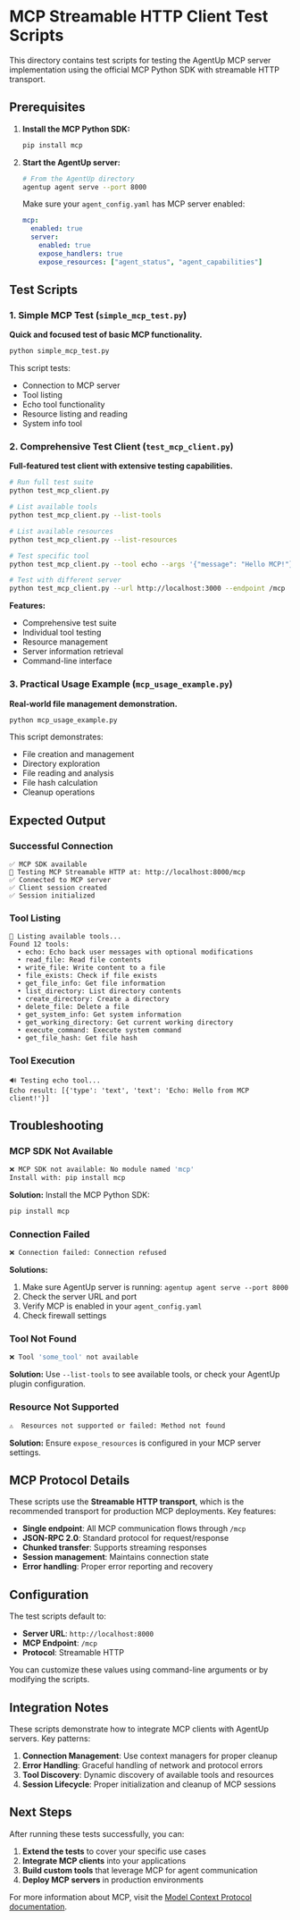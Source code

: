 # MCP Streamable HTTP Client Test Scripts

This directory contains test scripts for testing the AgentUp MCP server implementation using the official MCP Python SDK with streamable HTTP transport.

## Prerequisites

1. **Install the MCP Python SDK:**
   ```bash
   pip install mcp
   ```

2. **Start the AgentUp server:**
   ```bash
   # From the AgentUp directory
   agentup agent serve --port 8000
   ```

   Make sure your `agent_config.yaml` has MCP server enabled:
   ```yaml
   mcp:
     enabled: true
     server:
       enabled: true
       expose_handlers: true
       expose_resources: ["agent_status", "agent_capabilities"]
   ```

## Test Scripts

### 1. Simple MCP Test (`simple_mcp_test.py`)

**Quick and focused test of basic MCP functionality.**

```bash
python simple_mcp_test.py
```

This script tests:
- Connection to MCP server
- Tool listing
- Echo tool functionality
- Resource listing and reading
- System info tool

### 2. Comprehensive Test Client (`test_mcp_client.py`)

**Full-featured test client with extensive testing capabilities.**

```bash
# Run full test suite
python test_mcp_client.py

# List available tools
python test_mcp_client.py --list-tools

# List available resources
python test_mcp_client.py --list-resources

# Test specific tool
python test_mcp_client.py --tool echo --args '{"message": "Hello MCP!"}'

# Test with different server
python test_mcp_client.py --url http://localhost:3000 --endpoint /mcp
```

**Features:**
- Comprehensive test suite
- Individual tool testing
- Resource management
- Server information retrieval
- Command-line interface

### 3. Practical Usage Example (`mcp_usage_example.py`)

**Real-world file management demonstration.**

```bash
python mcp_usage_example.py
```

This script demonstrates:
- File creation and management
- Directory exploration
- File reading and analysis
- File hash calculation
- Cleanup operations

## Expected Output

### Successful Connection
```
✅ MCP SDK available
🔗 Testing MCP Streamable HTTP at: http://localhost:8000/mcp
✅ Connected to MCP server
✅ Client session created
✅ Session initialized
```

### Tool Listing
```
🔧 Listing available tools...
Found 12 tools:
  • echo: Echo back user messages with optional modifications
  • read_file: Read file contents
  • write_file: Write content to a file
  • file_exists: Check if file exists
  • get_file_info: Get file information
  • list_directory: List directory contents
  • create_directory: Create a directory
  • delete_file: Delete a file
  • get_system_info: Get system information
  • get_working_directory: Get current working directory
  • execute_command: Execute system command
  • get_file_hash: Get file hash
```

### Tool Execution
```
🔊 Testing echo tool...
Echo result: [{'type': 'text', 'text': 'Echo: Hello from MCP client!'}]
```

## Troubleshooting

### MCP SDK Not Available
```bash
❌ MCP SDK not available: No module named 'mcp'
Install with: pip install mcp
```

**Solution:** Install the MCP Python SDK:
```bash
pip install mcp
```

### Connection Failed
```bash
❌ Connection failed: Connection refused
```

**Solutions:**
1. Make sure AgentUp server is running: `agentup agent serve --port 8000`
2. Check the server URL and port
3. Verify MCP is enabled in your `agent_config.yaml`
4. Check firewall settings

### Tool Not Found
```bash
❌ Tool 'some_tool' not available
```

**Solution:** Use `--list-tools` to see available tools, or check your AgentUp plugin configuration.

### Resource Not Supported
```bash
⚠️  Resources not supported or failed: Method not found
```

**Solution:** Ensure `expose_resources` is configured in your MCP server settings.

## MCP Protocol Details

These scripts use the **Streamable HTTP transport**, which is the recommended transport for production MCP deployments. Key features:

- **Single endpoint**: All MCP communication flows through `/mcp`
- **JSON-RPC 2.0**: Standard protocol for request/response
- **Chunked transfer**: Supports streaming responses
- **Session management**: Maintains connection state
- **Error handling**: Proper error reporting and recovery

## Configuration

The test scripts default to:
- **Server URL**: `http://localhost:8000`
- **MCP Endpoint**: `/mcp`
- **Protocol**: Streamable HTTP

You can customize these values using command-line arguments or by modifying the scripts.

## Integration Notes

These scripts demonstrate how to integrate MCP clients with AgentUp servers. Key patterns:

1. **Connection Management**: Use context managers for proper cleanup
2. **Error Handling**: Graceful handling of network and protocol errors
3. **Tool Discovery**: Dynamic discovery of available tools and resources
4. **Session Lifecycle**: Proper initialization and cleanup of MCP sessions

## Next Steps

After running these tests successfully, you can:

1. **Extend the tests** to cover your specific use cases
2. **Integrate MCP clients** into your applications
3. **Build custom tools** that leverage MCP for agent communication
4. **Deploy MCP servers** in production environments

For more information about MCP, visit the [Model Context Protocol documentation](https://modelcontextprotocol.io/).